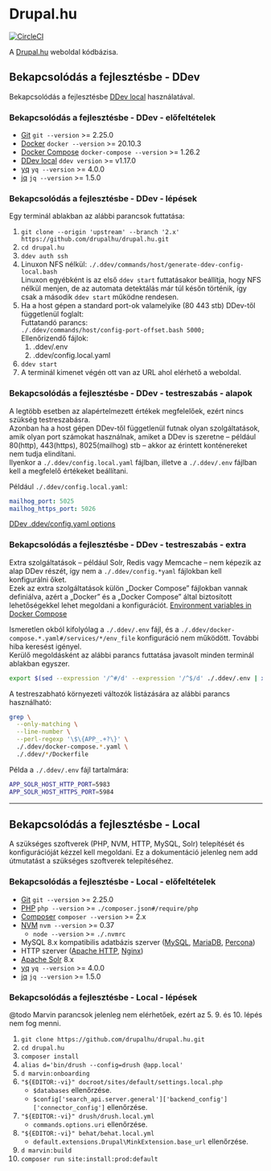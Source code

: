 
# Drupal.hu

[![CircleCI](https://circleci.com/gh/drupalhu/drupal.hu/tree/2.x.svg?style=svg)](https://circleci.com/gh/drupalhu/drupal.hu/?branch=2.x)


A [Drupal.hu] weboldal kódbázisa.


## Bekapcsolódás a fejlesztésbe - DDev

Bekapcsolódás a fejlesztésbe [DDev local] használatával.


### Bekapcsolódás a fejlesztésbe - DDev - előfeltételek

* [Git] `git --version` >= 2.25.0
* [Docker] `docker --version` >= 20.10.3
* [Docker Compose] `docker-compose --version` >= 1.26.2
* [DDev local] `ddev version` >= v1.17.0
* [yq] `yq --version` >= 4.0.0
* [jq] `jq --version` >= 1.5.0


### Bekapcsolódás a fejlesztésbe - DDev - lépések

Egy terminál ablakban az alábbi parancsok futtatása:
1. `git clone --origin 'upstream' --branch '2.x' https://github.com/drupalhu/drupal.hu.git`
2. `cd drupal.hu`
3. `ddev auth ssh`
4. Linuxon NFS nélkül: `./.ddev/commands/host/generate-ddev-config-local.bash` \
   Linuxon egyébként is az első `ddev start` futtatásakor beállítja,
   hogy NFS nélkül menjen, de az automata detektálás már túl későn
   történik, így csak a második `ddev start` működne rendesen.
5. Ha a host gépen a standard port-ok valamelyike (80 443 stb) DDev-től függetlenül foglalt: \
   Futtatandó parancs: \
   `./.ddev/commands/host/config-port-offset.bash 5000;` \
   Ellenőrizendő fájlok:
   1. .ddev/.env
   2. .ddev/config.local.yaml
6. `ddev start`
7. A terminál kimenet végén ott van az URL ahol elérhető a weboldal.


### Bekapcsolódás a fejlesztésbe - DDev - testreszabás - alapok

A legtöbb esetben az alapértelmezett értékek megfelelőek, ezért nincs
szükség testreszabásra. \
Azonban ha a host gépen DDev-től függetlenül futnak olyan szolgáltatások,
amik olyan port számokat használnak, amiket a DDev is szeretne – például
80(http), 443(https), 8025(mailhog) stb – akkor az érintett konténereket
nem tudja elindítani. \
Ilyenkor a `./.ddev/config.local.yaml` fájlban, illetve a `./.ddev/.env`
fájlban kell a megfelelő értékeket beállítani.

Például `./.ddev/config.local.yaml`:
```yaml
mailhog_port: 5025
mailhog_https_port: 5026
```

[DDev .ddev/config.yaml options]


### Bekapcsolódás a fejlesztésbe - DDev - testreszabás - extra

Extra szolgáltatások – például Solr, Redis vagy Memcache – nem képezik
az alap DDev részét, így nem a `./.ddev/config.*yaml` fájlokban kell
konfigurálni őket. \
Ezek az extra szolgáltatások külön „Docker Compose” fájlokban vannak
definiálva, azért a „Docker” és a „Docker Compose” által biztosított
lehetőségekkel lehet megoldani a konfigurációt.
[Environment variables in Docker Compose]

Ismeretlen okból kifolyólag a `./.ddev/.env` fájl, és a
`./.ddev/docker-compose.*.yaml#/services/*/env_file` konfiguráció nem
működött. További hiba keresést igényel. \
Kerülő megoldásként az alábbi parancs futtatása javasolt minden terminál
ablakban egyszer.
```bash
export $(sed --expression '/^#/d' --expression '/^$/d' ./.ddev/.env | xargs);
```

A testreszabható környezeti változók listázására az alábbi parancs használható:
```bash
grep \
  --only-matching \
  --line-number \
  --perl-regexp '\$\{APP_.+?\}' \
  ./.ddev/docker-compose.*.yaml \
  ./.ddev/*/Dockerfile
```

Példa a `./.ddev/.env` fájl tartalmára:
```bash
APP_SOLR_HOST_HTTP_PORT=5983
APP_SOLR_HOST_HTTPS_PORT=5984
```


---


## Bekapcsolódás a fejlesztésbe - Local

A szükséges szoftverek (PHP, NVM, HTTP, MySQL, Solr) telepítését és
konfigurációját kézzel kell megoldani.
Ez a dokumentáció jelenleg nem add útmutatást a szükséges szoftverek telepítéséhez.


### Bekapcsolódás a fejlesztésbe - Local - előfeltételek

* [Git] `git --version` >= 2.25.0
* [PHP] `php --version` >= `./composer.json#/require/php`
* [Composer] `composer --version` >= 2.x
* [NVM] `nvm --version` >= 0.37
  * `node --version` >= `./.nvmrc`
* MySQL 8.x kompatibilis adatbázis szerver ([MySQL], [MariaDB], [Percona])
* HTTP szerver ([Apache HTTP], [Nginx])
* [Apache Solr] 8.x
* [yq] `yq --version` >= 4.0.0
* [jq] `jq --version` >= 1.5.0


### Bekapcsolódás a fejlesztésbe - Local - lépések

@todo Marvin parancsok jelenleg nem elérhetőek, ezért az 5. 9. és 10. lépés nem fog menni.

1. `git clone https://github.com/drupalhu/drupal.hu.git`
2. `cd drupal.hu`
3. `composer install`
4. `alias d='bin/drush --config=drush @app.local'`
5. `d marvin:onboarding`
6. `"${EDITOR:-vi}" docroot/sites/default/settings.local.php`
   * `$databases` ellenőrzése.
   * `$config['search_api.server.general']['backend_config']['connector_config']` ellenőrzése.
7. `"${EDITOR:-vi}" drush/drush.local.yml`
   * `commands.options.uri` ellenőrzése.
8. `"${EDITOR:-vi}" behat/behat.local.yml`
   * `default.extensions.Drupal\MinkExtension.base_url` ellenőrzése.
9. `d marvin:build`
10. `composer run site:install:prod:default`


[Apache HTTP]: https://httpd.apache.org
[Apache Solr]: https://solr.apache.org
[Composer]: https://getcomposer.org
[DDev .ddev/config.yaml options]: https://ddev.readthedocs.io/en/stable/users/extend/config_yaml
[DDev local]: https://www.ddev.com/ddev-local
[Docker]: https://www.docker.com
[Docker Compose]: https://docs.docker.com/compose
[Environment variables in Docker Compose]: https://docs.docker.com/compose/environment-variables
[Drupal.hu]: https://drupal.hu
[Git]: https://git-scm.com
[jq]: https://stedolan.github.io/jq
[MariaDB]: https://mariadb.org/
[MySQL]: https://www.mysql.com
[Nginx]: http://nginx.org
[NVM]: https://github.com/nvm-sh/nvm
[Percona]: https://www.percona.com/software/mysql-database/percona-server
[PHP]: https://www.php.net
[yq]: https://github.com/mikefarah/yq
